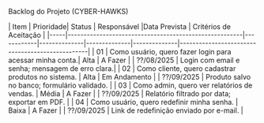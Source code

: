 Backlog do Projeto (CYBER-HAWKS)

|       Item                                                  | Prioridade| Status        | Responsável  |Data Prevista | Critérios de Aceitação                          |
|-----|-------------------------------------------------------|------------|--------------|--------------|--------------|-------------------------------------------------|
| 01  | Como usuário, quero fazer login para acessar minha conta.| Alta    | A Fazer      |              | ??/08/2025   | Login com email e senha; mensagem de erro clara.|
| 02  | Como cliente, quero cadastrar produtos no sistema.     | Alta      | Em Andamento |              | ??/09/2025   | Produto salvo no banco; formulário validado.    |
| 03  | Como admin, quero ver relatórios de vendas.            | Média     | A Fazer      |              | ??/09/2025   | Relatório filtrado por data; exportar em PDF.   |
| 04  | Como usuário, quero redefinir minha senha.             | Baixa     | A Fazer      |              | ??/09/2025   | Link de redefinição enviado por e-mail.         |

